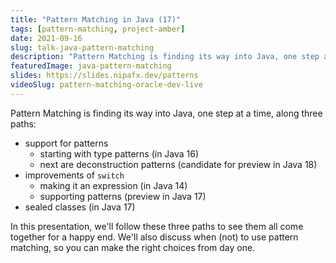 ```yaml
---
title: "Pattern Matching in Java (17)"
tags: [pattern-matching, project-amber]
date: 2021-09-16
slug: talk-java-pattern-matching
description: "Pattern Matching is finding its way into Java, one step at a time, along three paths: patterns, switch improvements, sealed classes. Let's see how they all come together."
featuredImage: java-pattern-matching
slides: https://slides.nipafx.dev/patterns
videoSlug: pattern-matching-oracle-dev-live
---
```


Pattern Matching is finding its way into Java, one step at a time, along three paths:

* support for patterns
	* starting with type patterns (in Java 16)
	* next are deconstruction patterns (candidate for preview in Java 18)
* improvements of `switch`
	* making it an expression (in Java 14)
	* supporting patterns (preview in Java 17)
* sealed classes (in Java 17)

In this presentation, we'll follow these three paths to see them all come together for a happy end.
We'll also discuss when (not) to use pattern matching, so you can make the right choices from day one.
